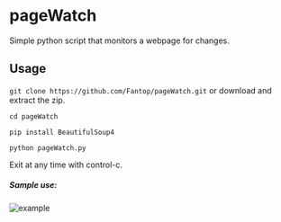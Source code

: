 # pageWatch
Simple python script that monitors a webpage for changes.

## Usage

`git clone https://github.com/Fantop/pageWatch.git` or download and extract the zip.

`cd pageWatch`

`pip install BeautifulSoup4`

`python pageWatch.py`

Exit at any time with control-c.


##### Sample use:

![example](http://i.cubeupload.com/vJf7n9.png)